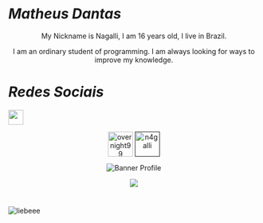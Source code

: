  #                                *Matheus Dantas*





<p align="center">My Nickname is Nagalli, I am 16 years old, I live in Brazil.
</p>
<p align="center">I am an ordinary student of programming. I am always looking for ways to improve my knowledge.
</p>

# *Redes Sociais* 
<img src="https://cdn.discordapp.com/attachments/783731417783861298/795260417488322570/a_starred.gif" height="30px" width="30px"/> 
 
<p align="center">
<a href="https://twitter.com/criminaIizar?a=09" target="blank"><img align="center" src="https://media.discordapp.net/attachments/768926761844211753/792033471149244436/desconhecido.png?width=342&height=342" alt="overnight99" height="50" width="50" /></a>
<a href="" target="blank"><img align="center" src="https://media.discordapp.net/attachments/768926761844211753/792033941666004992/desconhecido.png?width=225&height=225" alt="n4galli" height="50" width="50"</a>
</a>     
</p>

<p align="center"><img src="https://cdn.discordapp.com/attachments/783731417783861298/795255492581785610/tumblr_f20aacf7843c9bf720aad33030d5caee_5fd73b6e_1280.gif?width=405&height=241" alt="Banner Profile"/></p>

<p align="center">
<img src="https://discord-readme-badge.vercel.app/api?id=949035869090746408">

#

<img src="https://github-readme-stats.vercel.app/api?username=N4galli&theme=codeSTACKr&show_icons=true" alt="liebeee"/>
</p>                                                                  
